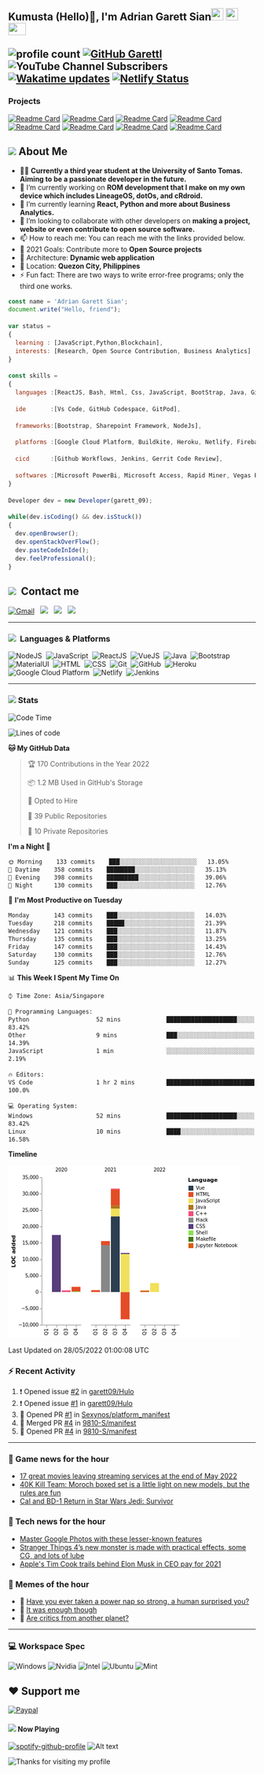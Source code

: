 <h2> Kumusta (Hello)🙏, I'm Adrian Garett Sian<img src="https://cultofthepartyparrot.com/parrots/hd/githubparrot.gif" width="25" height="25"/>
    <img src="https://cultofthepartyparrot.com/flags/hd/iranparrot.gif" width="25" height="25"/>
    <img src="https://cultofthepartyparrot.com/parrots/asyncparrot.gif" width="36" height="25"/>
 

![profile count](https://komarev.com/ghpvc/?username=garett09&color=red) 
[![GitHub Garettl](https://img.shields.io/github/followers/garett09?label=follow&style=social)](https://github.com/garett09) 
![YouTube Channel Subscribers](https://img.shields.io/youtube/channel/subscribers/UChAoCAh1jVTaMz0Sc61X5Xw?style=social) 
[![Wakatime updates](https://github.com/garett09/garett09/actions/workflows/update-commits.yml/badge.svg?branch=main)](https://github.com/garett09/garett09/actions/workflows/update-commits.yml) 
[![Netlify Status](https://api.netlify.com/api/v1/badges/62999bf4-98d2-4882-a325-da266023bf2b/deploy-status)](https://app.netlify.com/sites/cocky-mccarthy-7a67fb/deploys)
&nbsp;
    
### Projects
[![Readme Card](https://github-readme-stats.vercel.app/api/pin/?username=garett09&repo=tapos-na-ba-ang-covid-ph&show_owner=true)](https://github.com/garett09/tapos-na-ba-ang-covid-ph)
[![Readme Card](https://github-readme-stats.vercel.app/api/pin/?username=garett09&repo=project-COVID&show_owner=true)](https://github.com/garett09/project-COVID)
[![Readme Card](https://github-readme-stats.vercel.app/api/pin/?username=garett09&repo=afk-hotel&show_owner=true)](https://github.com/garett09/afk-hotel)
[![Readme Card](https://github-readme-stats.vercel.app/api/pin/?username=garett09&repo=garett09&show_owner=true)](https://github.com/garett09/garett09)
[![Readme Card](https://github-readme-stats.vercel.app/api/pin/?username=garett09&repo=myhub&show_owner=true)](https://github.com/garett09/myhub)
[![Readme Card](https://github-readme-stats.vercel.app/api/pin/?username=garett09&repo=techfolio&show_owner=true)](https://github.com/garett09/techfolio)
[![Readme Card](https://github-readme-stats.vercel.app/api/pin/?username=garett09&repo=android_device_samsung_universal9810-common&show_owner=true)](https://github.com/Sexynos/android_device_samsung_universal9810-common)
[![Readme Card](https://github-readme-stats.vercel.app/api/pin/?username=garett09&repo=iesu-artisan&show_owner=true)](https://github.com/garett09/Iesu-artisan)


    
## <img src="https://media.giphy.com/media/fTsZNbPQxJWtor2LXE/giphy.gif"  width="30">&nbsp;About Me
-   👩‍💻  **Currently a third year student at the University of Santo Tomas. Aiming to be a passionate developer in the future.**
-   🔭  I’m currently working on  **ROM development that I make on my own device which includes LineageOS, dotOs, and cRdroid.**
-   🌱  I’m currently learning **React, Python and more about Business Analytics.**
-   👯  I’m looking to collaborate with other developers on **making a project, website or even contribute to open source software.**
-   📫  How to reach me: You can reach me with the links provided below. 
-   🥅  2021 Goals: Contribute more to **Open Source projects**
-   👷  Architecture: **Dynamic web application**
-   📍   Location: **Quezon City, Philippines** 
-   ⚡  Fun fact: There are two ways to write error-free programs; only the third one works.

```javascript
const name = 'Adrian Garett Sian';
document.write("Hello, friend");

var status = 
{ 
  learning : [JavaScript,Python,Blockchain],
  interests: [Research, Open Source Contribution, Business Analytics]
}

const skills = 
{
  languages :[ReactJS, Bash, Html, Css, JavaScript, BootStrap, Java, Git, Markdown, VueJS, Material Ui],
  
  ide       :[Vs Code, GitHub Codespace, GitPod],
  
  frameworks:[Bootstrap, Sharepoint Framework, NodeJs],
  
  platforms :[Google Cloud Platform, Buildkite, Heroku, Netlify, Firebase, Cloudflare],
  
  cicd      :[Github Workflows, Jenkins, Gerrit Code Review],

  softwares :[Microsoft PowerBi, Microsoft Access, Rapid Miner, Vegas Pro]
}

Developer dev = new Developer(garett_09);

while(dev.isCoding() && dev.isStuck())  
{
  dev.openBrowser();
  dev.openStackOverFlow();
  dev.pasteCodeInIde();
  dev.feelProfessional();
}
```

## <img src="https://media.giphy.com/media/c5vDr1rkcbcrBwG9SX/giphy.gif" width="30">&nbsp; Contact me

<a href="mailto:adriansian@gmail.com"><img alt="Gmail" src="https://img.shields.io/badge/Gmail-D14836?style=for-the-badge&logo=gmail&logoColor=white" /></a> &nbsp;
<a href="https://instagram.com/adriansian"><img src="https://img.shields.io/badge/@adriansian_-E4405F?style=for-the-badge&logo=instagram&logoColor=white"/></a> &nbsp;
<a href="https://t.me/garett_09"><img src="https://img.shields.io/badge/@garett_09_-2CA5E0?style=for-the-badge&logo=telegram&logoColor=white"/></a> &nbsp;
<a href="https://www.linkedin.com/in/adrian-garett-sian-766775159/"><img src="https://img.shields.io/badge/-Adrian%20Garett%20Sian-blue?style=flat-square&logo=Linkedin&logoColor=white&link=https://www.linkedin.com/in/adrian-garett-sian-766775159/"/></a> &nbsp;

---

###  <img src="https://media.giphy.com/media/WUlplcMpOCEmTGBtBW/giphy.gif" width="30"> &nbsp;Languages & Platforms

![NodeJS](https://img.shields.io/badge/Node.js-43853D?style=for-the-badge&logo=node.js&logoColor=white)&nbsp;
![JavaScript](https://img.shields.io/badge/JavaScript-F7DF1E?style=for-the-badge&logo=javascript&logoColor=black)&nbsp;
![ReactJS](https://img.shields.io/badge/React.js-20232A?style=for-the-badge&logo=react&logoColor=61DAFB)&nbsp;
![VueJS](https://img.shields.io/badge/Vue.js-35495E?style=for-the-badge&logo=vuedotjs&logoColor=4FC08D)&nbsp;
![Java](https://img.shields.io/badge/Java-ED8B00?style=for-the-badge&logo=java&logoColor=white)&nbsp;
![Bootstrap](https://img.shields.io/badge/Bootstrap-563D7C?style=for-the-badge&logo=bootstrap&logoColor=white)&nbsp;
![MaterialUI](https://img.shields.io/badge/Material--UI-0081CB?style=for-the-badge&logo=material-ui&logoColor=white)&nbsp;
![HTML](https://img.shields.io/badge/HTML-E34F26?style=for-the-badge&logo=html5&logoColor=white)&nbsp;
![CSS](https://img.shields.io/badge/CSS-1572B6?style=for-the-badge&logo=css&logoColor=white)&nbsp;
![Git](https://img.shields.io/badge/git-%23F05033.svg?style=for-the-badge&logo=git&logoColor=white)&nbsp;
![GitHub](https://img.shields.io/badge/GitHub-100000?style=for-the-badge&logo=github&logoColor=white)&nbsp;
![Heroku](https://img.shields.io/badge/Heroku-430098?style=for-the-badge&logo=heroku&logoColor=white)&nbsp;
![Google Cloud Platform](https://img.shields.io/badge/Google_Cloud-4285F4?style=for-the-badge&logo=google-cloud&logoColor=white)&nbsp;
![Netlify](https://img.shields.io/badge/Netlify-00C7B7?style=for-the-badge&logo=netlify&logoColor=white)&nbsp;
![Jenkins](https://img.shields.io/badge/Jenkins-D24939?style=for-the-badge&logo=Jenkins&logoColor=white)&nbsp;
    	

---

### <img src="https://media.giphy.com/media/l378c04F2fjeZ7vH2/giphy.gif" width="30">&nbsp;Stats


<!--START_SECTION:waka-->
![Code Time](http://img.shields.io/badge/Code%20Time-0%20secs-blue)

![Lines of code](https://img.shields.io/badge/From%20Hello%20World%20I%27ve%20Written-72%20Thousand%20lines%20of%20code-blue)

**🐱 My GitHub Data** 

> 🏆 170 Contributions in the Year 2022
 > 
> 📦 1.2 MB Used in GitHub's Storage 
 > 
> 💼 Opted to Hire
 > 
> 📜 39 Public Repositories 
 > 
> 🔑 10 Private Repositories  
 > 
**I'm a Night 🦉** 

```text
🌞 Morning    133 commits    ███░░░░░░░░░░░░░░░░░░░░░░   13.05% 
🌆 Daytime    358 commits    ████████░░░░░░░░░░░░░░░░░   35.13% 
🌃 Evening    398 commits    █████████░░░░░░░░░░░░░░░░   39.06% 
🌙 Night      130 commits    ███░░░░░░░░░░░░░░░░░░░░░░   12.76%

```
📅 **I'm Most Productive on Tuesday** 

```text
Monday       143 commits    ███░░░░░░░░░░░░░░░░░░░░░░   14.03% 
Tuesday      218 commits    █████░░░░░░░░░░░░░░░░░░░░   21.39% 
Wednesday    121 commits    ███░░░░░░░░░░░░░░░░░░░░░░   11.87% 
Thursday     135 commits    ███░░░░░░░░░░░░░░░░░░░░░░   13.25% 
Friday       147 commits    ███░░░░░░░░░░░░░░░░░░░░░░   14.43% 
Saturday     130 commits    ███░░░░░░░░░░░░░░░░░░░░░░   12.76% 
Sunday       125 commits    ███░░░░░░░░░░░░░░░░░░░░░░   12.27%

```


📊 **This Week I Spent My Time On** 

```text
⌚︎ Time Zone: Asia/Singapore

💬 Programming Languages: 
Python                   52 mins             ████████████████████░░░░░   83.42% 
Other                    9 mins              ███░░░░░░░░░░░░░░░░░░░░░░   14.39% 
JavaScript               1 min               ░░░░░░░░░░░░░░░░░░░░░░░░░   2.19%

🔥 Editors: 
VS Code                  1 hr 2 mins         █████████████████████████   100.0%

💻 Operating System: 
Windows                  52 mins             ████████████████████░░░░░   83.42% 
Linux                    10 mins             ████░░░░░░░░░░░░░░░░░░░░░   16.58%

```

**Timeline**

![Chart not found](https://raw.githubusercontent.com/garett09/garett09/main/charts/bar_graph.png) 


 Last Updated on 28/05/2022 01:00:08 UTC
<!--END_SECTION:waka-->

### :zap: Recent Activity

<!--START_SECTION:activity-->
1. ❗️ Opened issue [#2](https://github.com/garett09/Hulo/issues/2) in [garett09/Hulo](https://github.com/garett09/Hulo)
2. ❗️ Opened issue [#1](https://github.com/garett09/Hulo/issues/1) in [garett09/Hulo](https://github.com/garett09/Hulo)
3. 💪 Opened PR [#1](https://github.com/Sexynos/platform_manifest/pull/1) in [Sexynos/platform_manifest](https://github.com/Sexynos/platform_manifest)
4. 🎉 Merged PR [#4](https://github.com/9810-S/manifest/pull/4) in [9810-S/manifest](https://github.com/9810-S/manifest)
5. 💪 Opened PR [#4](https://github.com/9810-S/manifest/pull/4) in [9810-S/manifest](https://github.com/9810-S/manifest)
<!--END_SECTION:activity-->

---

### 📣 Game news for the hour

<!-- GAME:START -->
 - [17 great movies leaving streaming services at the end of May 2022](https://www.polygon.com/what-to-watch/2022/5/28/23132375/best-movies-netflix-amazon-hulu-hbo-leaving-may-2022)
 - [40K Kill Team: Moroch boxed set is a little light on new models, but the rules are fun](https://www.polygon.com/reviews/23142883/warhammer-40k-kill-team-moroch-review)
 - [Cal and BD-1 Return in Star Wars Jedi: Survivor](https://news.xbox.com/en-us/2022/05/27/cal-and-bd-1-return-in-star-wars-jedi-survivor/)<!-- GAME:END -->

### 📣 Tech news for the hour

<!-- TECH:START -->
 - [Master Google Photos with these lesser-known features](https://www.androidauthority.com/underrated-google-photos-features-3169067/)
 - [Stranger Things 4’s new monster is made with practical effects, some CG, and lots of lube](https://www.theverge.com/23141145/stranger-things-4-vecna-monster-creation-design-practical-effects)
 - [Apple&#39;s Tim Cook trails behind Elon Musk in CEO pay for 2021](https://appleinsider.com/articles/22/05/28/apples-tim-cook-trails-behind-elon-musk-in-ceo-pay-for-2021?utm_medium=rss)<!-- TECH:END -->

### 📣 Memes of the hour

<!-- MEMES:START -->
 - 🚖 [Have you ever taken a power nap so strong, a human surprised you?](http://9gag.com/gag/aNP2rMv)
 - 🚯 [It was enough though](http://9gag.com/gag/aVx1z1P)
 - 🚯 [Are critics from another planet?](http://9gag.com/gag/aOQNK3M)<!-- MEMES:END -->

--- 



### 💻 Workspace Spec

![Windows](https://img.shields.io/badge/Windows-11-0078D6?style=for-the-badge&logo=windows&logoColor=white)
![Nvidia](https://img.shields.io/badge/NVIDIA-RTX3070-76B900?style=for-the-badge&logo=nvidia&logoColor=white)
![Intel](https://img.shields.io/badge/Intel-Core_i7_10th-0071C5?style=for-the-badge&logo=intel&logoColor=white)
![Ubuntu](https://img.shields.io/badge/Ubuntu-E95420?style=for-the-badge&logo=ubuntu&logoColor=white)
![Mint](https://img.shields.io/badge/Linux_Mint-87CF3E?style=for-the-badge&logo=linux-mint&logoColor=white)


## ❤ Support me
[![Paypal](https://img.shields.io/badge/PayPal-garett_09?style=for-the-badge&logo=paypal&logoColor=white)](https://paypal.me/garett_09)


#### <img src="https://media.giphy.com/media/vybWlRniCXzZC/giphy.gif" width="30">&nbsp;Now Playing 

 [![spotify-github-profile](https://spotify-github-profile.vercel.app/api/view?uid=garett_09&cover_image=true&theme=default)](https://spotify-github-profile.vercel.app/api/view?uid=garett_09&redirect=true)
![Alt text](https://spotify-recently-played-readme.vercel.app/api?user=garett_09&width=510)

<img height="120" alt="Thanks for visiting my profile" width="100%" src="https://github.com/dibyendu415/dibyendu415/blob/master/marquee.svg" />
